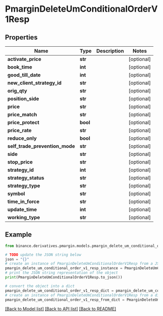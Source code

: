 # PmarginDeleteUmConditionalOrderV1Resp


## Properties

Name | Type | Description | Notes
------------ | ------------- | ------------- | -------------
**activate_price** | **str** |  | [optional] 
**book_time** | **int** |  | [optional] 
**good_till_date** | **int** |  | [optional] 
**new_client_strategy_id** | **str** |  | [optional] 
**orig_qty** | **str** |  | [optional] 
**position_side** | **str** |  | [optional] 
**price** | **str** |  | [optional] 
**price_match** | **str** |  | [optional] 
**price_protect** | **bool** |  | [optional] 
**price_rate** | **str** |  | [optional] 
**reduce_only** | **bool** |  | [optional] 
**self_trade_prevention_mode** | **str** |  | [optional] 
**side** | **str** |  | [optional] 
**stop_price** | **str** |  | [optional] 
**strategy_id** | **int** |  | [optional] 
**strategy_status** | **str** |  | [optional] 
**strategy_type** | **str** |  | [optional] 
**symbol** | **str** |  | [optional] 
**time_in_force** | **str** |  | [optional] 
**update_time** | **int** |  | [optional] 
**working_type** | **str** |  | [optional] 

## Example

```python
from binance.derivatives.pmargin.models.pmargin_delete_um_conditional_order_v1_resp import PmarginDeleteUmConditionalOrderV1Resp

# TODO update the JSON string below
json = "{}"
# create an instance of PmarginDeleteUmConditionalOrderV1Resp from a JSON string
pmargin_delete_um_conditional_order_v1_resp_instance = PmarginDeleteUmConditionalOrderV1Resp.from_json(json)
# print the JSON string representation of the object
print(PmarginDeleteUmConditionalOrderV1Resp.to_json())

# convert the object into a dict
pmargin_delete_um_conditional_order_v1_resp_dict = pmargin_delete_um_conditional_order_v1_resp_instance.to_dict()
# create an instance of PmarginDeleteUmConditionalOrderV1Resp from a dict
pmargin_delete_um_conditional_order_v1_resp_from_dict = PmarginDeleteUmConditionalOrderV1Resp.from_dict(pmargin_delete_um_conditional_order_v1_resp_dict)
```
[[Back to Model list]](../README.md#documentation-for-models) [[Back to API list]](../README.md#documentation-for-api-endpoints) [[Back to README]](../README.md)


